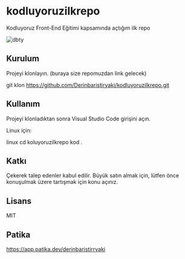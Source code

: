 # kodluyoruzilkrepo
Kodluyoruz Front-End Eğitimi kapsamında açtığım ilk repo

![dbty](https://user-images.githubusercontent.com/116114490/200188938-a394e444-1bbb-45ee-9a98-4bfe2ded8130.PNG)

## Kurulum 

Projeyi klonlayın. (buraya size repomuzdan link gelecek)

git klon https://github.com/Derinbaristiryaki/kodluyoruzilkrepo.git

## Kullanım

Projeyi klonladıktan sonra Visual Studio Code girişini açın.

Linux için:

linux
cd koluyoruzilkrepo
kod .


## Katkı
Çekerek talep edenler kabul edilir. Büyük satın almak için, lütfen önce konuşulmak üzere tartışmak için konu açınız. 

## Lisans

MIT

## Patika

https://app.patika.dev/derinbaristirryaki
